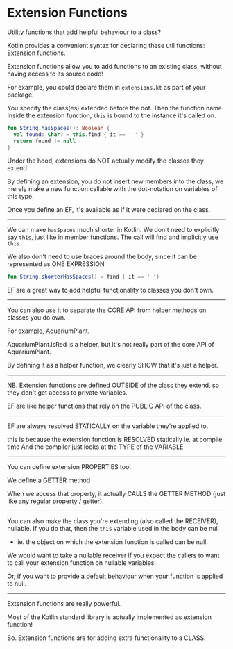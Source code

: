 # Extension Functions

Utility functions that add helpful behaviour to a class?

Kotlin provides a convenient syntax for declaring these util functions:
Extension functions.

Extension functions allow you to add functions to an existing class, without
having access to its source code!

For example, you could declare them in `extensions.kt` as part of your package.

You specify the class(es) extended before the dot.
Then the function name.
Inside the extension function, `this` is bound to the instance it's called on.

```kotlin
fun String.hasSpaces(): Boolean {
  val found: Char? = this.find { it == ' ' }
  return found != null
}
```

Under the hood, extensions do NOT actually modify the classes they extend.

By defining an extension, you do not insert new members into the class, we
merely make a new function callable with the dot-notation on variables of this
type.

Once you define an EF, it's available as if it were declared on the class.

----
We can make `hasSpaces` much shorter in Kotlin.
We don't need to explicitly say `this`, just like in member functions.
The call will find and implicitly use `this`

We also don't need to use braces around the body, since it can be represented as
ONE EXPRESSION

```kotlin
fun String.shorterHasSpaces() = find { it == ' '}
```

EF are a great way to add helpful functionality to classes you don't own.

----
You can also use it to separate the CORE API from helper methods on classes you
do own.

For example, AquariumPlant.

AquariumPlant.isRed is a helper, but it's not really part of the core API of
AquariumPlant.

By defining it as a helper function, we clearly SHOW that it's just a helper.

----
NB. Extension functions are defined OUTSIDE of the class they extend, so they
don't get access to private variables.

EF are like helper functions that rely on the PUBLIC API of the class.

----
EF are always resolved STATICALLY on the variable they're applied to.

this is because the extension function is RESOLVED statically
ie. at compile time
And the compiler just looks at the TYPE of the VARIABLE

----
You can define extension PROPERTIES too!


We define a GETTER method

When we access that property, it actually CALLS the GETTER METHOD (just like any
regular property / getter).

----
You can also make the class you're extending (also called the RECEIVER),
nullable.
If you do that, then the `this` variable used in the body can be null
- ie. the object on which the extension function is called can be null.

We would want to take a nullable receiver if you expect the callers to want to
call your extension function on nullable variables.

Or, if you want to provide a default behaviour when your function is applied to
null.


----
Extension functions are really powerful.

Most of the Kotlin standard library is actually implemented as extension
function!

So.
Extension functions are for adding extra functionality to a CLASS.



